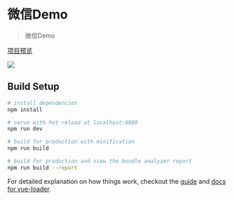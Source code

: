 # 微信Demo

> 微信Demo

[项目预览](http://www.myshowtime.cn/index.html)




![](http://upload.jianshu.io/users/upload_avatars/1059463/af00749cb216.jpg?imageMogr2/auto-orient/strip|imageView2/1/w/96/h/96)


## Build Setup

``` bash
# install dependencies
npm install

# serve with hot reload at localhost:8080
npm run dev

# build for production with minification
npm run build

# build for production and view the bundle analyzer report
npm run build --report
```

For detailed explanation on how things work, checkout the [guide](http://vuejs-templates.github.io/webpack/) and [docs for vue-loader](http://vuejs.github.io/vue-loader).
